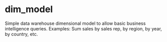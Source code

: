 # dim_model
Simple data warehouse dimensional model to allow basic business intelligence queries.
Examples:
Sum sales by sales rep, by region, by year, by country, etc.
